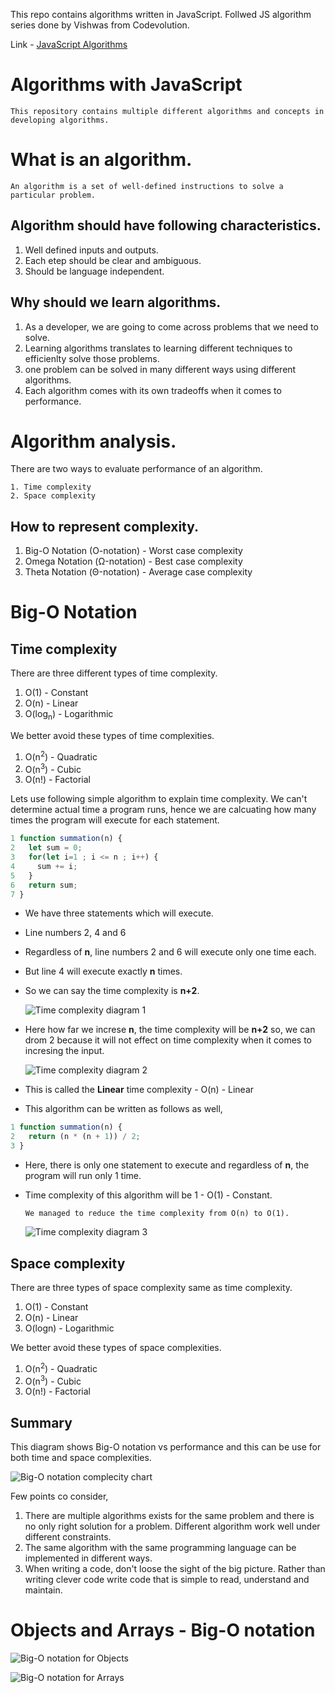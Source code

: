 This repo contains algorithms written in JavaScript.
Follwed JS algorithm series done by Vishwas from Codevolution.

Link - [JavaScript Algorithms](https://www.youtube.com/watch?v=coqQwbDezUA&list=PLC3y8-rFHvwiRYB4-HHKHblh3_bQNJTMa&index=1&ab_channel=Codevolution)

# Algorithms with JavaScript
    This repository contains multiple different algorithms and concepts in developing algorithms.

# What is an algorithm.

    An algorithm is a set of well-defined instructions to solve a particular problem.

## Algorithm should have following characteristics.

1. Well defined inputs and outputs.
2. Each etep should be clear and ambiguous.
3. Should be language independent.

## Why should we learn algorithms.

1. As a developer, we are going to come across problems that we need to solve.
2. Learning algorithms translates to learning different techniques to efficienlty solve those problems.
3. one problem can be solved in many different ways using different algorithms.
4. Each algorithm comes with its own tradeoffs when it comes to performance.

# Algorithm analysis.

There are two ways to evaluate performance of an algorithm.

    1. Time complexity
    2. Space complexity 

## How to represent complexity.

1. Big-O Notation (O-notation) - Worst case complexity
2. Omega Notation (Ω-notation) - Best case complexity
3. Theta Notation (Θ-notation) - Average case complexity

# Big-O Notation

## Time complexity

There are three different types of time complexity.

1. O(1) - Constant
2. O(n) - Linear
3. O(log<sub>n</sub>) - Logarithmic

We better avoid these types of time complexities.

1. O(n<sup>2</sup>) - Quadratic
2. O(n<sup>3</sup>) - Cubic
3. O(n!) - Factorial

Lets use following simple algorithm to explain time complexity.
We can't determine actual time a program runs, hence we are calcuating how many times the program will execute for each statement.

```javascript
1 function summation(n) {
2   let sum = 0;
3   for(let i=1 ; i <= n ; i++) {
4     sum += i;
5   }
6   return sum;
7 }
```

- We have three statements which will execute.
- Line numbers 2, 4 and 6
- Regardless of **n**, line numbers 2 and 6 will execute only one time each.
- But line 4 will execute exactly **n** times.
- So we can say the time complexity is **n+2**.


  ![Time complexity diagram 1](https://res.cloudinary.com/dinusha/image/upload/v1657600215/Github%20MD%20images/Screenshot_2022-07-12_at_10.00.00.png)

- Here how far we increse **n**, the time complexity will be **n+2** so, we can drom 2 because it will not effect on time complexity when it comes to incresing the input.

  ![Time complexity diagram 2](https://res.cloudinary.com/dinusha/image/upload/c_scale,w_250/v1657600434/Github%20MD%20images/Screenshot_2022-07-12_at_10.03.39.png)

- This is called the **Linear** time complexity - O(n) - Linear

- This algorithm can be written as follows as well,

```javascript
1 function summation(n) {
2   return (n * (n + 1)) / 2;
3 }
```

- Here, there is only one statement to execute and regardless of **n**, the program will run only 1 time.
- Time complexity of this algorithm will be 1 - O(1) - Constant.

      We managed to reduce the time complexity from O(n) to O(1).


  ![Time complexity diagram 3](https://res.cloudinary.com/dinusha/image/upload/c_scale,w_550/v1657601389/Github%20MD%20images/Screenshot_2022-07-12_at_10.19.23.png)


## Space complexity

There are three types of space complexity same as time complexity.

1. O(1) - Constant
2. O(n) - Linear
3. O(logn) - Logarithmic

We better avoid these types of space complexities.

1. O(n<sup>2</sup>) - Quadratic
2. O(n<sup>3</sup>) - Cubic
3. O(n!) - Factorial

## Summary

This diagram shows Big-O notation vs performance and this can be use for both time and space complexities.

![Big-O notation complecity chart](https://res.cloudinary.com/dinusha/image/upload/c_scale,w_550/v1657602183/Github%20MD%20images/Screenshot_2022-07-12_at_10.28.04.png)

Few points co consider,

1. There are multiple algorithms exists for the same problem and there is no only right solution for a problem. Different algorithm work well under different constraints.
2. The same algorithm with the same programming language can be implemented in different ways.
3. When writing a code, don't loose the sight of the big picture. Rather than writing clever code write code that is simple to read, understand and maintain.

# Objects and Arrays - Big-O notation

![Big-O notation for Objects](https://res.cloudinary.com/dinusha/image/upload/v1657603376/Github%20MD%20images/Screenshot_2022-07-12_at_10.50.37.png)


![Big-O notation for Arrays](https://res.cloudinary.com/dinusha/image/upload/v1657603376/Github%20MD%20images/Screenshot_2022-07-12_at_10.52.22.png)
